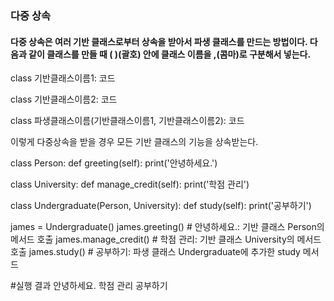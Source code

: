 
### 다중 상속

#### 다중 상속은 여러 기반 클래스로부터 상속을 받아서 파생 클래스를 만드는 방법이다. 다음과 같이 클래스를 만들 때 ( )(괄호) 안에 클래스 이름을 ,(콤마)로 구분해서 넣는다.


class 기반클래스이름1:
    코드

class 기반클래스이름2:
    코드

class 파생클래스이름(기반클래스이름1, 기반클래스이름2):
    코드

이렇게 다중상속을 받을 경우 모든 기반 클래스의 기능을 상속받는다.

class Person:
  def greeting(self):
      print('안녕하세요.')

class University:
  def manage_credit(self):
      print('학점 관리')

class Undergraduate(Person, University):
  def study(self):
      print('공부하기')

james = Undergraduate()
james.greeting()      # 안녕하세요.: 기반 클래스 Person의 메서드 호출
james.manage_credit() # 학점 관리: 기반 클래스 University의 메서드 호출
james.study()         # 공부하기: 파생 클래스 Undergraduate에 추가한 study 메서드

#실행 결과
안녕하세요.
학점 관리
공부하기
